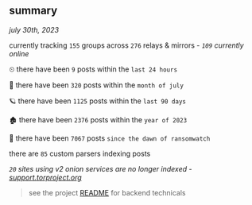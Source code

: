 
## summary
_july 30th, 2023_

currently tracking `155` groups across `276` relays & mirrors - _`109` currently online_

⏲ there have been `9` posts within the `last 24 hours`

🦈 there have been `320` posts within the `month of july`

🪐 there have been `1125` posts within the `last 90 days`

🏚 there have been `2376` posts within the `year of 2023`

🦕 there have been `7067` posts `since the dawn of ransomwatch`

there are `85` custom parsers indexing posts

_`20` sites using v2 onion services are no longer indexed - [support.torproject.org](https://support.torproject.org/onionservices/v2-deprecation/)_

> see the project [README](https://github.com/joshhighet/ransomwatch#ransomwatch--) for backend technicals
